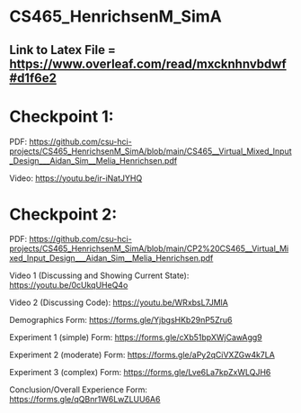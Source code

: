 # CS465_HenrichsenM_SimA
## Link to Latex File = https://www.overleaf.com/read/mxcknhnvbdwf#d1f6e2

# Checkpoint 1:
PDF: https://github.com/csu-hci-projects/CS465_HenrichsenM_SimA/blob/main/CS465__Virtual_Mixed_Input_Design___Aidan_Sim__Melia_Henrichsen.pdf

Video: https://youtu.be/ir-iNatJYHQ

# Checkpoint 2:
PDF: https://github.com/csu-hci-projects/CS465_HenrichsenM_SimA/blob/main/CP2%20CS465__Virtual_Mixed_Input_Design___Aidan_Sim__Melia_Henrichsen.pdf

Video 1 (Discussing and Showing Current State): https://youtu.be/0cUkqUHeQ4o

Video 2 (Discussing Code): https://youtu.be/WRxbsL7JMlA

Demographics Form: https://forms.gle/YjbgsHKb29nP5Zru6

Experiment 1 (simple) Form: https://forms.gle/cXb51bpXWjCawAgg9

Experiment 2 (moderate) Form: https://forms.gle/aPy2qCiVXZGw4k7LA

Experiment 3 (complex) Form: https://forms.gle/Lve6La7kpZxWLQJH6

Conclusion/Overall Experience Form: https://forms.gle/qQBnr1W6LwZLUU6A6
